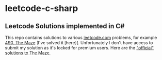 # leetcode-c-sharp

## Leetcode Solutions implemented in C#

This repo contains solutions to various [leetcode.com](https://leetcode.com/) problems, for example 
[490. The Maze](https://leetcode.com/problems/the-maze/) (I've solved it [here](. Unfortunately I don't have access to 
submit my solution as it's locked for premium users. Here are the 
["official" solutions to The Maze](https://leetcode.com/articles/the-maze/).
